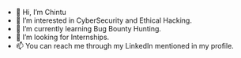 - 👋 Hi, I’m Chintu
- 👀 I’m interested in CyberSecurity and Ethical Hacking.
- 🌱 I’m currently learning Bug Bounty Hunting.
- 💞️ I’m looking for Internships.
- 📫 You can reach me through my LinkedIn mentioned in my profile.

<!---
nick6249/nick6249 is a ✨ special ✨ repository because its `README.md` (this file) appears on your GitHub profile.
You can click the Preview link to take a look at your changes.
--->

